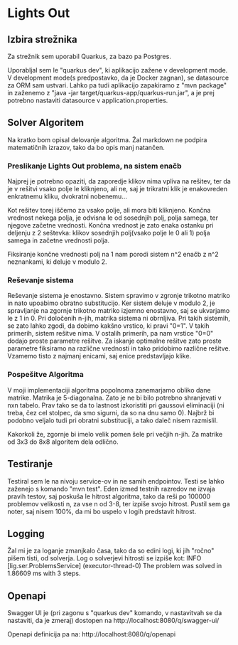 # Lights Out

## Izbira strežnika
Za strežnik sem uporabil Quarkus, za bazo pa Postgres.

Uporabljal sem le "quarkus dev", ki aplikacijo zažene v development mode. V development mode(s predpostavko, da je Docker zagnan),
se datasource za ORM sam ustvari.
Lahko pa tudi aplikacijo zapakiramo z "mvn package" in zaženemo z "java -jar target/quarkus-app/quarkus-run.jar",
a je prej potrebno nastaviti datasource v application.properties.


## Solver Algoritem

Na kratko bom opisal delovanje algoritma. Žal markdown ne podpira matematičnih izrazov, tako da bo opis manj natančen.

### Preslikanje Lights Out problema, na sistem enačb

Najprej je potrebno opaziti, da zaporedje klikov nima vpliva na rešitev, ter da je v rešitvi vsako polje le kliknjeno, ali ne, saj
je trikratni klik je enakovreden enkratnemu kliku, dvokratni nobenemu...

Kot rešitev torej iščemo za vsako polje, ali mora biti kliknjeno. 
Končna vrednost nekega polja, je odvisna le od sosednjih polj, polja samega, ter njegove začetne vrednosti.
Končna vrednost je zato enaka ostanku pri deljenju z 2 seštevka: klikov sosednjih polj(vsako polje le 0 ali 1)
polja samega in začetne vrednosti polja.

Fiksiranje končne vrednosti polj na 1 nam porodi sistem n^2 enačb z n^2 neznankami, ki deluje v modulo 2.


### Reševanje sistema

Reševanje sistema je enostavno. Sistem spravimo v zgronje trikotno matriko in nato upoabimo obratno substitucijo.
Ker sistem deluje v modulo 2, je spravljanje na zgornje trikotno matriko izjemno enostavno, saj se ukvarjamo le z 1 in 0.
Pri določenih n-jih, matrika sistema ni obrnljiva. Pri takih sistemih, se zato lahko zgodi, da dobimo kakšno vrstico,
ki pravi "0=1". V takih primerih, sistem rešitve nima. V ostalih primerih, pa nam vrstice "0=0" dodajo proste parametre rešitve.
Za iskanje optimalne rešitve zato proste parametre fiksiramo na različne vrednosti in tako pridobimo različne rešitve.
Vzamemo tisto z najmanj enicami, saj enice predstavljajo klike.


### Pospešitve Algoritma

V moji implementaciji algoritma popolnoma zanemarjamo obliko dane matrike. Matrika je 5-diagonalna. Zato je ne bi bilo potrebno
shranjevati v nxn tabelo. Prav tako se da to lastnost izkoristiti pri gaussovi eliminaciji (ni treba, čez cel stolpec,
da smo sigurni, da so na dnu samo 0). Najbrž bi podobno veljalo tudi pri obratni substituciji, a tako daleč nisem razmislil.

Kakorkoli že, zgornje bi imelo velik pomen šele pri večjih n-jih. Za matrike od 3x3 do 8x8 algoritem dela odlično.

## Testiranje

Testiral sem le na nivoju service-ov in ne samih endpointov. 
Testi se lahko zaženejo s komando "mvn test".
Eden izmed testnih razredov ne izvaja pravih testov, saj poskuša le hitrost algoritma, tako da reši po 100000 problemov
velikosti n, za vse n od 3-8, ter izpiše svojo hitrost.
Pustil sem ga noter, saj nisem 100%, da mi bo uspelo v logih predstavit hitrost.

## Logging
Žal mi je za loganje zmanjkalo časa, tako da so edini logi, ki jih "ročno" pišem tisti, od solverja.
Log o solverjevi hitrosti se izpiše kot:
INFO  [lig.ser.ProblemsService] (executor-thread-0) The problem was solved in 1.86609 ms with 3 steps.

## Openapi
Swagger UI je (pri zagonu s "quarkus dev" komando, v nastavitvah se da nastaviti, da je zmeraj) dostopen na http://localhost:8080/q/swagger-ui/

Openapi definicija pa na: http://localhost:8080/q/openapi